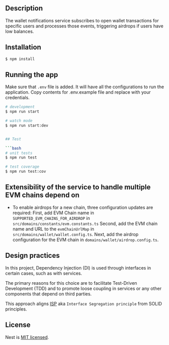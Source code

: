 ## Description

The wallet notifications service subscribes to open wallet transactions for specific users and processes those events, triggering airdrops if users have low balances.

## Installation

```bash
$ npm install
```

## Running the app
Make sure that `.env` file is added. It will have all the configurations to run the application. Copy contents for .env.example file and replace with your credentials.

```bash
# development
$ npm run start

# watch mode
$ npm run start:dev


## Test

```bash
# unit tests
$ npm run test

# test coverage
$ npm run test:cov
```

## Extensibility of the service to handle multiple EVM chains depend on 

- To enable airdrops for a new chain, three configuration updates are required:
   First, add EVM Chain name in `SUPPORTED_EVM_CHAINS_FOR_AIRDROP` in `src/domains/constants/evm.constants.ts`
   Second, add the EVM chain name and URL to the `evmChainUrlMap` in `src/domains/wallet/wallet.config.ts`. 
   Next, add the airdrop configuration for the EVM chain in `domains/wallet/airdrop.config.ts`.


## Design practices

In this project, Dependency Injection (DI) is used through interfaces in certain cases, such as with services. 

The primary reasons for this choice are to facilitate Test-Driven Development (TDD) and to promote loose coupling in services or any other components that depend on third parties.

This approach aligns [ISP](https://en.wikipedia.org/wiki/Interface_segregation_principle) aka `Interface Segregation principle` from SOLID principles.

## License

Nest is [MIT licensed](LICENSE).
